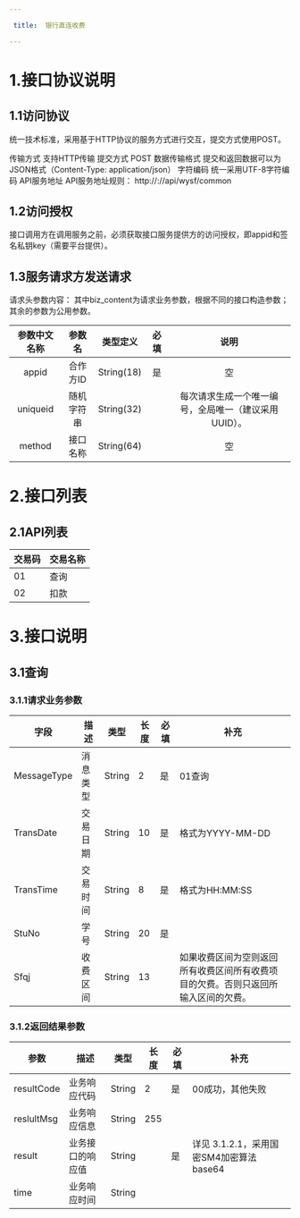 ```yaml
---

 title:  银行直连收费

---
```


# 1.接口协议说明

## 1.1访问协议

统一技术标准，采用基于HTTP协议的服务方式进行交互，提交方式使用POST。



传输方式    支持HTTP传输
提交方式    POST
数据传输格式    提交和返回数据可以为JSON格式（Content-Type: application/json）
字符编码    统一采用UTF-8字符编码
API服务地址    API服务地址规则：
http://<ip>:<port>/<service>/api/wysf/common 

## 1.2访问授权

接口调用方在调用服务之前，必须获取接口服务提供方的访问授权，即appid和签名私钥key（需要平台提供）。

## 1.3服务请求方发送请求

请求头参数内容：
其中biz_content为请求业务参数，根据不同的接口构造参数；其余的参数为公用参数。

| 参数中文名称   | 参数名   | 类型定义       | 必填  | 说明                           |
|:--------:|:-----:|:----------:|:---:|:----------------------------:|
| appid    | 合作方ID | String(18) | 是   | 空                            |
| uniqueid | 随机字符串 | String(32) |     | 每次请求生成一个唯一编号，全局唯一（建议采用UUID）。 |
| method   | 接口名称  | String(64) |     | 空                            |

# 2.接口列表

## 2.1API列表

| 交易码 | 交易名称 |
| --- | ---- |
| 01  | 查询   |
| 02  | 扣款   |

# 3.接口说明

## 3.1查询

### 3.1.1请求业务参数

| 字段          | 描述   | 类型     | 长度  | 必填  | 补充                                        |
| ----------- | ---- | ------ | --- | --- | ----------------------------------------- |
| MessageType | 消息类型 | String | 2   | 是   | 01查询                                      |
| TransDate   | 交易日期 | String | 10  | 是   | 格式为YYYY-MM-DD                             |
| TransTime   | 交易时间 | String | 8   | 是   | 格式为HH:MM:SS                               |
| StuNo       | 学号   | String | 20  | 是   |                                           |
| Sfqj        | 收费区间 | String | 13  |     | 如果收费区间为空则返回所有收费区间所有收费项目的欠费。否则只返回所输入区间的欠费。 |

### 3.1.2返回结果参数

| 参数         | 描述       | 类型     | 长度  | 必填  | 补充                           |
| ---------- | -------- | ------ | --- | --- | ---------------------------- |
| resultCode | 业务响应代码   | String | 2   | 是   | 00成功，其他失败                    |
| reslultMsg | 业务响应信息   | String | 255 |     |                              |
| result     | 业务接口的响应值 | String |     | 是   | 详见 3.1.2.1，采用国密SM4加密算法base64 |
| time       | 业务响应时间   | String |     |     |                              |


